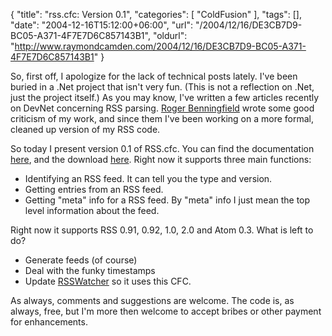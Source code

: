 {
	"title": "rss.cfc: Version 0.1",
	"categories": [
		"ColdFusion"
	],
	"tags": [],
	"date": "2004-12-16T15:12:00+06:00",
	"url": "/2004/12/16/DE3CB7D9-BC05-A371-4F7E7D6C857143B1",
	"oldurl": "http://www.raymondcamden.com/2004/12/16/DE3CB7D9-BC05-A371-4F7E7D6C857143B1"
}

So, first off, I apologize for the lack of technical posts lately. I've been buried in a .Net project that isn't very fun. (This is not a reflection on .Net, just the project itself.) As you may know, I've written a few articles recently on DevNet concerning RSS parsing. <a href="http://support.journurl.com/users/admin/index.cfm/mode/article/entry/502/">Roger  Benningfield</a> wrote some good criticism of my work, and since them I've been working on a more formal, cleaned up version of my RSS code. 

So today I present version 0.1 of RSS.cfc. You can find the documentation <a href="../downloads/rss.html">here</a>, and the download <a href="../downloads/rss.zip">here</a>. Right now it supports three main functions:

<ul>
<li>Identifying an RSS feed. It can tell you the type and version.
<li>Getting entries from an RSS feed.
<li>Getting "meta" info for a RSS feed. By "meta" info I just mean the top level information about the feed.
</ul>

Right now it supports RSS 0.91, 0.92, 1.0, 2.0 and Atom 0.3. What is left to do?

<ul>
<li>Generate feeds (of course)
<li>Deal with the funky timestamps
<li>Update <a href="http://www.rsswatcher.com">RSSWatcher</a> so it uses this CFC.
</ul>

As always, comments and suggestions are welcome. The code is, as always, free, but I'm more then welcome to accept bribes or other payment for enhancements.
